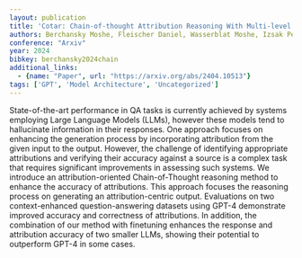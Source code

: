 ```yaml
---
layout: publication
title: 'Cotar: Chain-of-thought Attribution Reasoning With Multi-level Granularity'
authors: Berchansky Moshe, Fleischer Daniel, Wasserblat Moshe, Izsak Peter
conference: "Arxiv"
year: 2024
bibkey: berchansky2024chain
additional_links:
  - {name: "Paper", url: "https://arxiv.org/abs/2404.10513"}
tags: ['GPT', 'Model Architecture', 'Uncategorized']
---
```

State-of-the-art performance in QA tasks is currently achieved by systems employing Large Language Models (LLMs), however these models tend to hallucinate information in their responses. One approach focuses on enhancing the generation process by incorporating attribution from the given input to the output. However, the challenge of identifying appropriate attributions and verifying their accuracy against a source is a complex task that requires significant improvements in assessing such systems. We introduce an attribution-oriented Chain-of-Thought reasoning method to enhance the accuracy of attributions. This approach focuses the reasoning process on generating an attribution-centric output. Evaluations on two context-enhanced question-answering datasets using GPT-4 demonstrate improved accuracy and correctness of attributions. In addition, the combination of our method with finetuning enhances the response and attribution accuracy of two smaller LLMs, showing their potential to outperform GPT-4 in some cases.
